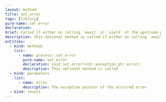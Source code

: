 ```yaml
---
layout: method
title: set_error
tags: [library]
pure-name: set_error
declaration: 
brief: Called if either on calling `await` or `yield` of the upstream process an exception was thrown.
description: This optional method is called if either on calling `await` or `yield` on the upstream process an exception was thrown. The pointer of the caught exception is passed. In case that the process does not provide this method, `close`is called instead of. So a process should try to handle its errors within itself. Only errors which occur while passing arguments to the process or retrieving from the process are caught here and then passed to the next downstream process, because this process is not able to handle them.
entities:
  - kind: methods
    list:
      - name: process::set_error
        pure-name: set_error
        declaration: void set_error(std::exception_ptr error)
        description: This optional method is called
  - kind: parameters
    list:
      - name: error
        description: The exception pointer of the occurred error
  - kind: result
---
```

